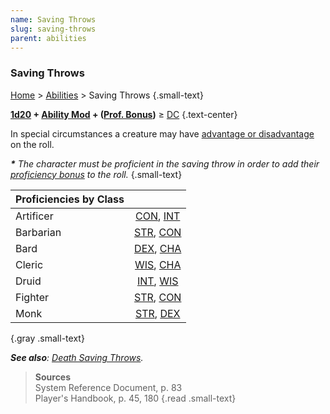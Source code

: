 ```yaml
---
name: Saving Throws
slug: saving-throws
parent: abilities
---
```

### Saving Throws
[Home](dm-operations-center) > [Abilities](abilities-menu) > Saving Throws {.small-text}

**[1d20](/roll/1d20) + [Ability Mod](ability-modifiers) + ([Prof. Bonus](proficiency-bonus))** ≥ [DC](difficulty-class) {.text-center}

In special circumstances a creature may have [advantage or disadvantage](advantage-and-disadvantage) on the roll.

***\*** The character must be proficient in the saving throw in order to add their [proficiency bonus](proficiency-bonus) to the roll.* {.small-text}

| Proficiencies by Class |        |
| ---------------------- | :----: |
| Artificer              | [CON](CONSTITUTION), [INT](intelligence) | Paladin   | [WIS](wisdom), [CHA](charisma)        |
| Barbarian              | [STR](strength), [CON](CONSTITUTION)     | Ranger    | [STR](strength), [DEX](dexterity)     |
| Bard                   | [DEX](dexterity), [CHA](charisma)        | Rogue     | [DEX](dexterity), [INT](intelligence) |
| Cleric                 | [WIS](wisdom), [CHA](charisma)           | Sorcerer  | [CON](CONSTITUTION), [CHA](charisma)  |
| Druid                  | [INT](intelligence), [WIS](wisdom)       | Warlock   | [WIS](wisdom), [CHA](charisma)        |
| Fighter                | [STR](strength), [CON](CONSTITUTION)     | Wizard    | [INT](intelligence), [WIS](wisdom)    |
| Monk                   | [STR](strength), [DEX](dexterity)        | - | - |
{.gray .small-text}

***See also**: [Death Saving Throws](death-saving-throws).*

> **Sources** <br/>
> System Reference Document, p. 83<br/>
> Player's Handbook, p. 45, 180
{.read .small-text}